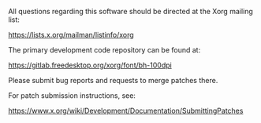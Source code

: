 
All questions regarding this software should be directed at the
Xorg mailing list:

  https://lists.x.org/mailman/listinfo/xorg

The primary development code repository can be found at:

  https://gitlab.freedesktop.org/xorg/font/bh-100dpi

Please submit bug reports and requests to merge patches there.

For patch submission instructions, see:

  https://www.x.org/wiki/Development/Documentation/SubmittingPatches

